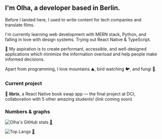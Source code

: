 ## I'm Olha, a developer based in Berlin.

Before I landed here, I used to write content for tech companies and translate films.

I'm currently learning web development with MERN stack, Python, and falling in love with design systems. Trying out React Native & TypeScript.

🔭 My aspiration is to create performant, accessible, and well-designed applications which minimize the information overload and help people make informed decisions.

Apart from programming, I love mountains ⛰️, bird watching 🐦, and fungi 🍄.

### Current project

📖 **librix**, a React Native book swap app — the final project at DCI, collaboration with 5 other amazing students! (link coming soon)

### Numbers & graphs

![Olha's GitHub stats](https://github-readme-stats.vercel.app/api?username=olhanotolga&custom_title=Olha's%20GitHub%20stats&show_icons=true&hide=stars,issues&theme=nord) [:link:](https://github.com/anuraghazra/github-readme-stats)

![Top Langs](https://github-readme-stats.vercel.app/api/top-langs/?username=olhanotolga&custom_title=Most%20used%20languages&layout=compact&theme=nord) [:link:](https://github.com/anuraghazra/github-readme-stats)


<!---
Currently working on:
[![Readme Card](https://github-readme-stats.vercel.app/api/pin/?username=olhanotolga&repo=rent-a-cat&theme=nord)](https://github.com/anuraghazra/github-readme-stats)
-->

<!---
Projects I'm proud of:
-->
